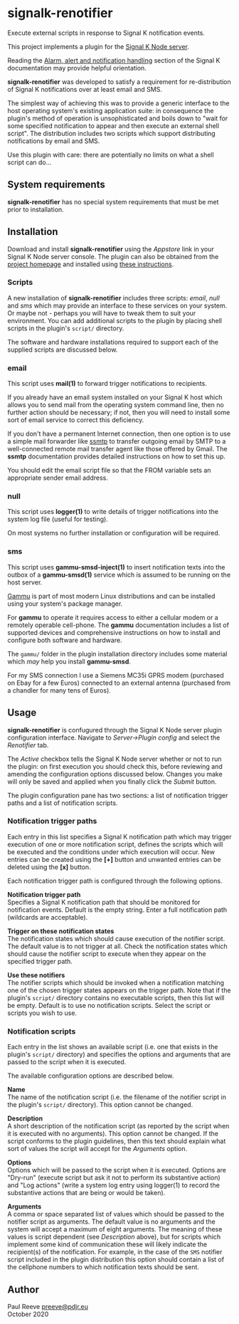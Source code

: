 # signalk-renotifier

Execute external scripts in response to Signal K notification events.

This project implements a plugin for the
[Signal K Node server](https://github.com/SignalK/signalk-server-node).

Reading the [Alarm, alert and notification handling](http://signalk.org/specification/1.0.0/doc/notifications.html)
section of the Signal K documentation may provide helpful orientation.

__signalk-renotifier__ was developed to satisfy a requirement for
re-distribution of Signal K notifications over at least email and SMS.

The simplest way of achieving this was to provide a generic interface
to the host operating system's existing application suite: in
consequence the plugin's method of operation is unsophisticated and
boils down to "wait for some specified notification to appear and then
execute an external shell script".
The distribution includes two scripts which support distributing
notifications by email and SMS. 

Use this plugin with care: there are potentially no limits on what a
shell script can do... 

## System requirements

__signalk-renotifier__ has no special system requirements that must be
met prior to installation.

## Installation

Download and install __signalk-renotifier__ using the _Appstore_ link
in your Signal K Node server console.
The plugin can also be obtained from the 
[project homepage](https://github.com/preeve9534/signalk-renotifier)
and installed using
[these instructions](https://github.com/SignalK/signalk-server-node/blob/master/SERVERPLUGINS.md).

### Scripts

A new installation of __signalk-renotifier__ includes three scripts:
_email_, _null_ and _sms_ which may provide an interface to these
services on your system.
Or maybe not - perhaps you will have to tweak them to suit your
environment.
You can add additional scripts to the plugin by placing shell scripts
in the plugin's ```script/``` directory.

The software and hardware installations required to support each of
the supplied scripts are discussed below.

### email 

This script uses __mail(1)__ to forward trigger notifications to
recipients.

If you already have an email system installed on your Signal K host
which allows you to send mail from the operating system command line,
then no further action should be necessary; if not, then you will need
to install some sort of email service to correct this deficiency.

If you don't have a permanent Internet connection, then one option is to
use a simple mail forwarder like
[ssmtp](https://wiki.archlinux.org/index.php/SSMTP)
to transfer outgoing email by SMTP to a well-connected remote mail
transfer agent like those offered by Gmail.
The __ssmtp__ documentation provides detailed instructions on how to
set this up.

You should edit the email script file so that the FROM variable sets an
appropriate sender email address.

### null

This script uses __logger(1)__ to write details of trigger
notifications into the system log file (useful for testing).

On most systems no further installation or configuration will be
required.

### sms  

This script uses __gammu-smsd-inject(1)__ to insert notification texts
into the outbox of a __gammu-smsd(1)__ service which is assumed to be
running on the host server.

[Gammu](https://wammu.eu/gammu/)
is part of most modern Linux distributions and can be installed using
your system's package manager.

For __gammu__ to operate it requires access to either a cellular modem
or a remotely operable cell-phone.
The __gammu__ documentation includes a list of supported devices and
comprehensive instructions on how to install and configure both
software and hardware.

The `gammu/` folder in the plugin installation directory includes some
material which _may_ help you install __gammu-smsd__. 

For my SMS connection I use a Siemens MC35i GPRS modem (purchased on
Ebay for a few Euros) connected to an external antenna (purchased from
a chandler for many tens of Euros).

## Usage

__signalk-renotifier__ is confugured through the Signal K Node server
plugin configuration interface.
Navigate to _Server->Plugin config_ and select the _Renotifier_ tab.

The _Active_ checkbox tells the Signal K Node server whether or not to
run the plugin: on first execution you should check this, before
reviewing and amending the configuration options discussed below.
Changes you make will only be saved and applied when you finally click
the _Submit_ button.

The plugin configuration pane has two sections: a list of notification
trigger paths and a list of notification scripts.

### Notification trigger paths  

Each entry in this list specifies a Signal K notification path which
may trigger execution of one or more notification script, defines the
scripts which will be executed and the conditions under which execution
will occur.
New entries can be created using the __[+]__ button and unwanted entries can
be deleted using the __[x]__ button.

Each notification trigger path is configured through the following
options. 
 
__Notification trigger path__\
Specifies a Signal K notification path that should be monitored for
notification events.
Default is the empty string.
Enter a full notification path (wildcards are acceptable).

__Trigger on these notification states__\
The notification states which should cause execution of the notifier
script.
The default value is to not trigger at all.
Check the notification states which should cause the notifier script to
execute when they appear on the specified trigger path.

__Use these notifiers__\
The notifier scripts which should be invoked when a notification
matching one of the chosen trigger states appears on the trigger path.
Note that if the plugin's `script/` directory contains no executable
scripts, then this list will be empty.
Default is to use no notification scripts.
Select the script or scripts you wish to use.

### Notification scripts

Each entry in the list shows an available script (i.e. one that exists
in the plugin's `script/` directory) and specifies the options and
arguments that are passed to the script when it is executed.

The available configuration options are described below.

__Name__\
The name of the notification script (i.e. the filename of the notifier
script in the plugin's `script/` directory).
This option cannot be changed.

__Description__\
A short description of the notification script (as reported by the
script when it is executed with no arguments).
This option cannot be changed.
If the script conforms to the plugin guidelines, then this text should
explain what sort of values the script will accept for the _Arguments_
option.

__Options__\
Options which will be passed to the script when it is executed.
Options are "Dry-run" (execute script but ask it not to perform its
substantive action) and "Log actions" (write a system log entry using
logger(1) to record the substantive actions that are being or would be
taken).

__Arguments__\
A comma or space separated list of values which should be passed to the
notifier script as arguments.
The default value is no arguments and the system will accept a maximum
of eight arguments.
The meaning of these values is script dependent (see _Description_
above), but for scripts which implement some kind of communication
these will likely indicate the recipient(s) of the notification.
For example, in the case of the `SMS` notifier script included in the
plugin distribution this option should contain a list of the cellphone
numbers to which notification texts should be sent.

## Author

Paul Reeve <preeve@pdjr.eu>\
October 2020
